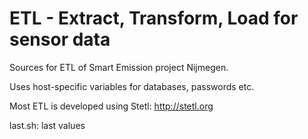 # ETL - Extract, Transform, Load for sensor data

Sources for ETL of Smart Emission project Nijmegen.

Uses host-specific variables for databases, passwords etc.

Most ETL is developed using Stetl: http://stetl.org

last.sh: last values
